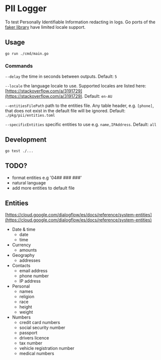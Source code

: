 # PII Logger

To test Personally Identifiable Information redacting in logs. Go ports of the [faker library](https://github.com/faker-js/faker) have limited locale support.

## Usage

`go run ./cmd/main.go`

### Commands

`--delay` the time in seconds between outputs. Default: `5`

`--locale` the language locale to use. Supported locales are listed here: [https://stackoverflow.com/a/3191729](https://stackoverflow.com/a/3191729). Default: `en-AU`

`--entitiesFilePath` path to the entities file. Any table header, e.g. `[phone]`, that does not exist in the default file will be ignored. Default: `./pkg/pii/entities.toml`

`--specificEntities` specific entities to use e.g. `name,IPAddress`. Default: `all`
## Development

`go test ./...`

## TODO?

- format entities e.g '04## ### ###'
- natural language
- add more entities to default file
## Entities

[https://cloud.google.com/dialogflow/es/docs/reference/system-entities](https://cloud.google.com/dialogflow/es/docs/reference/system-entities)

- Date & time
  - date
  - time
- Currency
  - amounts
- Geography
  - addresses
- Contacts
  - email address
  - phone number
  - IP address
- Personal
  - names
  - religion
  - race
  - height
  - weight
- Numbers
  - credit card numbers
  - social security number
  - passport
  - drivers licence
  - tax number
  - vehicle registration number
  - medical numbers
